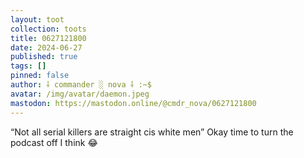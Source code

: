 ```yaml
---
layout: toot
collection: toots
title: 0627121800
date: 2024-06-27
published: true
tags: []
pinned: false
author: ⸸ commander ░ nova ⸸ :~$
avatar: /img/avatar/daemon.jpeg
mastodon: https://mastodon.online/@cmdr_nova/0627121800
---
```


“Not all serial killers are straight cis white men” Okay time to turn the podcast off I think 😂
